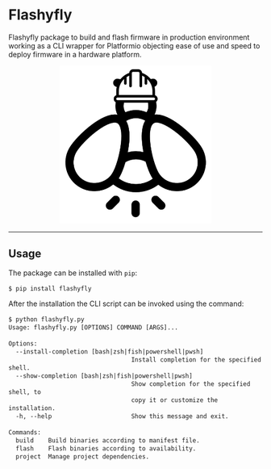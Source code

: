# Flashyfly

Flashyfly package to build and flash firmware in production environment working as a CLI wrapper for Platformio objecting ease of use and speed to deploy firmware in a hardware platform.

<center> 

<img src="img/flashyfly.png" alt="drawing" style="width:300px;"/> 

</center>

---

## Usage

The package can be installed with `pip`:

```
$ pip install flashyfly
```

After the installation the CLI script can be invoked using the command:

```
$ python flashyfly.py
Usage: flashyfly.py [OPTIONS] COMMAND [ARGS]...

Options:
  --install-completion [bash|zsh|fish|powershell|pwsh]
                                  Install completion for the specified shell.
  --show-completion [bash|zsh|fish|powershell|pwsh]
                                  Show completion for the specified shell, to
                                  copy it or customize the installation.
  -h, --help                      Show this message and exit.

Commands:
  build    Build binaries according to manifest file.
  flash    Flash binaries according to availability.
  project  Manage project dependencies.
```

